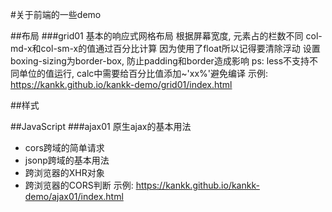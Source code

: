 #关于前端的一些demo

##布局
###grid01 
基本的响应式网格布局
根据屏幕宽度, 元素占的栏数不同
col-md-x和col-sm-x的值通过百分比计算
因为使用了float所以记得要清除浮动
设置boxing-sizing为border-box, 防止padding和border造成影响
ps: less不支持不同单位的值运行, calc中需要给百分比值添加~'xx%'避免编译
示例: <https://kankk.github.io/kankk-demo/grid01/index.html>

##样式

##JavaScript
###ajax01
原生ajax的基本用法
* cors跨域的简单请求
* jsonp跨域的基本用法
* 跨浏览器的XHR对象
* 跨浏览器的CORS判断
示例: <https://kankk.github.io/kankk-demo/ajax01/index.html>